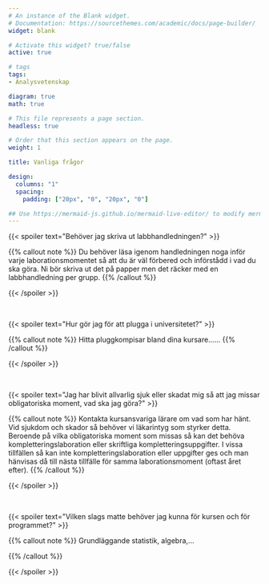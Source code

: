 ```yaml
---
# An instance of the Blank widget.
# Documentation: https://sourcethemes.com/academic/docs/page-builder/
widget: blank

# Activate this widget? true/false
active: true

# tags
tags:
- Analysvetenskap

diagram: true
math: true

# This file represents a page section.
headless: true

# Order that this section appears on the page.
weight: 1

title: Vanliga frågor

design:
  columns: "1"
  spacing:
    padding: ["20px", "0", "20px", "0"]

## Use https://mermaid-js.github.io/mermaid-live-editor/ to modify mermaid gantt
---
```



{{< spoiler text="Behöver jag skriva ut labbhandledningen?" >}}

{{% callout note %}}
Du behöver läsa igenom handledningen noga inför varje laborationsmomentet så att du är väl förbered och införstådd i vad du ska göra. Ni bör skriva ut det på papper men det räcker med en labbhandledning per grupp.
{{% /callout %}}

{{< /spoiler >}}

<br>


{{< spoiler text="Hur gör jag för att plugga i universitetet?" >}}

{{% callout note %}}
Hitta pluggkompisar bland dina kursare......
{{% /callout %}}

{{< /spoiler >}}


<br>


{{< spoiler text="Jag har blivit allvarlig sjuk eller skadat mig så att jag missar obligatoriska moment, vad ska jag göra?" >}}

{{% callout note %}}
Kontakta kursansvariga lärare om vad som har hänt. Vid sjukdom och skador så behöver vi läkarintyg som styrker detta. Beroende på vilka obligatoriska moment som missas så kan det behöva kompletteringslaboration eller skriftliga kompletteringsuppgifter. I vissa tillfällen så kan inte kompletteringslaboration eller uppgifter ges och man hänvisas då till nästa tillfälle för samma laborationsmoment (oftast året efter).
{{% /callout %}}

{{< /spoiler >}}



<br>


{{< spoiler text="Vilken slags matte behöver jag kunna för kursen och för programmet?" >}}

{{% callout note %}}
Grundläggande statistik, algebra,...

{{% /callout %}}

{{< /spoiler >}}

